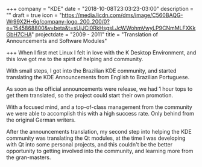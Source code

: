 +++
company = "KDE"
date = "2018-10-08T23:03:23-03:00"
description = ""
draft = true
icon = "https://media.licdn.com/dms/image/C560BAQG-Wr99X2H-6g/company-logo_200_200/0?e=1545868800&v=beta&t=sUjJCi0RkHsgsLJcWWohmVwyLP9CNmMLFXKkGbH7CHA"
projectdate = "2009 - 2011"
title = "Translation of Announcements and Software Modules"

+++
When I first met Linux I felt in love with the K Desktop Environment, and this love got me to the spirit of helping and community.

With small steps, I got into the Brazilian KDE community, and started translating the KDE Announcements from English to Brazilian Portuguese.

As soon as the official announcements were release, we had 1 hour tops to get them translated, so the project could start their own promotion.

With a focused mind, and a top-of-class management from the community we were able to accomplish this with a high success rate. Only behind from the original German writers.

After the announcements translation, my second step into helping the KDE community was translating the Qt modules, at the time I was developing with Qt into some personal projects, and this couldn't be the better opportunity to getting involved into the community, and learning more from the gran-masters.